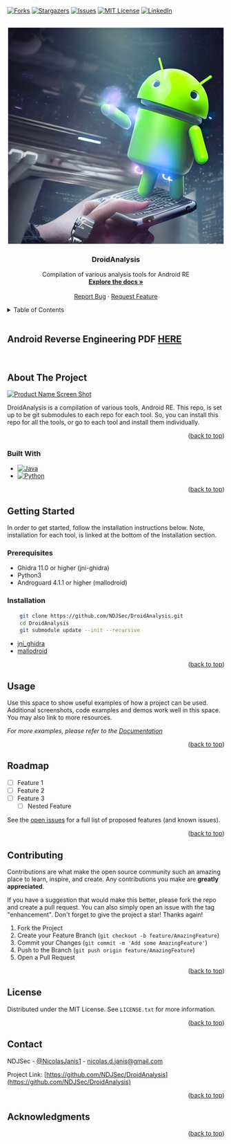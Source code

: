 <!-- Improved compatibility of back to top link: See: https://github.com/othneildrew/Best-README-Template/pull/73 -->
<a name="readme-top"></a>
<!--
*** Thanks for checking out the Best-README-Template. If you have a suggestion
*** that would make this better, please fork the repo and create a pull request
*** or simply open an issue with the tag "enhancement".
*** Don't forget to give the project a star!
*** Thanks again! Now go create something AMAZING! :D
-->



<!-- PROJECT SHIELDS -->
<!--
*** I'm using markdown "reference style" links for readability.
*** Reference links are enclosed in brackets [ ] instead of parentheses ( ).
*** See the bottom of this document for the declaration of the reference variables
*** for contributors-url, forks-url, etc. This is an optional, concise syntax you may use.
*** https://www.markdownguide.org/basic-syntax/#reference-style-links
-->
[![Forks][forks-shield]][forks-url]
[![Stargazers][stars-shield]][stars-url]
[![Issues][issues-shield]][issues-url]
[![MIT License][license-shield]][license-url]
[![LinkedIn][linkedin-shield]][linkedin-url]



<!-- PROJECT LOGO -->
<br />
<div align="center">
  <a href="https://github.com/NDJSec/DroidAnalysis">
    <img src="images/logo.jpeg" alt="Logo" width="500" height="500">
  </a>

<h3 align="center">DroidAnalysis</h3>

  <p align="center">
    Compilation of various analysis tools for Android RE
    <br />
    <a href="https://github.com/NDJSec/DroidAnalysis"><strong>Explore the docs »</strong></a>
    <br />
    <br />
    <a href="https://github.com/NDJSec/DroidAnalysis/issues">Report Bug</a>
    ·
    <a href="https://github.com/NDJSec/DroidAnalysis/issues">Request Feature</a>
  </p>
</div>



<!-- TABLE OF CONTENTS -->
<details>
  <summary>Table of Contents</summary>
  <ol>
    <li>
      <a href="#about-the-project">About The Project</a>
      <ul>
        <li><a href="#built-with">Built With</a></li>
      </ul>
    </li>
    <li>
      <a href="#getting-started">Getting Started</a>
      <ul>
        <li><a href="#prerequisites">Prerequisites</a></li>
        <li><a href="#installation">Installation</a></li>
      </ul>
    </li>
    <li><a href="#usage">Usage</a></li>
    <li><a href="#roadmap">Roadmap</a></li>
    <li><a href="#contributing">Contributing</a></li>
    <li><a href="#license">License</a></li>
    <li><a href="#contact">Contact</a></li>
    <li><a href="#acknowledgments">Acknowledgments</a></li>
  </ol>
</details>
<br>

## Android Reverse Engineering PDF [HERE](https://github.com/NDJSec/Android-Reverse-Engineering)
<br>

<!-- ABOUT THE PROJECT -->
## About The Project

[![Product Name Screen Shot][product-screenshot]](https://example.com)

DroidAnalysis is a compilation of various tools, Android RE. This repo, is set up to be git submodules to each repo for each tool. So, you can install this repo for all the tools, or go to each tool and install them individually. 

<p align="right">(<a href="#readme-top">back to top</a>)</p>



### Built With

* [![Java][Java]][Java-url]
* [![Python][Python]][Python-url]

<p align="right">(<a href="#readme-top">back to top</a>)</p>



<!-- GETTING STARTED -->
## Getting Started
In order to get started, follow the installation instructions below. Note, installation for each tool, is linked at the bottom of the Installation section.

### Prerequisites
* Ghidra 11.0 or higher (jni-ghidra)
* Python3 
* Androguard 4.1.1 or higher (mallodroid)

### Installation
```bash
    git clone https://github.com/NDJSec/DroidAnalysis.git
    cd DroidAnalysis
    git submodule update --init --recursive
```

* [jni_ghidra](https://github.com/NDJSec/jni_ghidra)
* [mallodroid](https://github.com/NDJSec/mallodroid)

<p align="right">(<a href="#readme-top">back to top</a>)</p>



<!-- USAGE EXAMPLES -->
## Usage

Use this space to show useful examples of how a project can be used. Additional screenshots, code examples and demos work well in this space. You may also link to more resources.

_For more examples, please refer to the [Documentation](https://example.com)_

<p align="right">(<a href="#readme-top">back to top</a>)</p>



<!-- ROADMAP -->
## Roadmap

- [ ] Feature 1
- [ ] Feature 2
- [ ] Feature 3
    - [ ] Nested Feature

See the [open issues](https://github.com/github_username/repo_name/issues) for a full list of proposed features (and known issues).

<p align="right">(<a href="#readme-top">back to top</a>)</p>



<!-- CONTRIBUTING -->
## Contributing

Contributions are what make the open source community such an amazing place to learn, inspire, and create. Any contributions you make are **greatly appreciated**.

If you have a suggestion that would make this better, please fork the repo and create a pull request. You can also simply open an issue with the tag "enhancement".
Don't forget to give the project a star! Thanks again!

1. Fork the Project
2. Create your Feature Branch (`git checkout -b feature/AmazingFeature`)
3. Commit your Changes (`git commit -m 'Add some AmazingFeature'`)
4. Push to the Branch (`git push origin feature/AmazingFeature`)
5. Open a Pull Request

<p align="right">(<a href="#readme-top">back to top</a>)</p>



<!-- LICENSE -->
## License

Distributed under the MIT License. See `LICENSE.txt` for more information.

<p align="right">(<a href="#readme-top">back to top</a>)</p>



<!-- CONTACT -->
## Contact

NDJSec - [@NicolasJanis1](https://twitter.com/NicolasJanis1) - nicolas.d.janis@gmail.com

Project Link: [https://github.com/NDJSec/DroidAnalysis](https://github.com/NDJSec/DroidAnalysis)

<p align="right">(<a href="#readme-top">back to top</a>)</p>



<!-- ACKNOWLEDGMENTS -->
## Acknowledgments


<p align="right">(<a href="#readme-top">back to top</a>)</p>



<!-- MARKDOWN LINKS & IMAGES -->
<!-- https://www.markdownguide.org/basic-syntax/#reference-style-links -->
[contributors-shield]: https://img.shields.io/github/contributors/NDJSec/DroidAnalysis.svg?style=for-the-badge
[contributors-url]: https://github.com/NDJSec/DroidAnalysis/graphs/contributors
[forks-shield]: https://img.shields.io/github/forks/NDJSec/DroidAnalysis.svg?style=for-the-badge
[forks-url]: https://github.com/NDJSec/DroidAnalysis/network/members
[stars-shield]: https://img.shields.io/github/stars/NDJSec/DroidAnalysis.svg?style=for-the-badge
[stars-url]: https://github.com/NDJSec/DroidAnalysis/stargazers
[issues-shield]: https://img.shields.io/github/issues/NDJSec/DroidAnalysis.svg?style=for-the-badge
[issues-url]: https://github.com/NDJSec/DroidAnalysis/issues
[license-shield]: https://img.shields.io/github/license/NDJSec/DroidAnalysis.svg?style=for-the-badge
[license-url]: https://github.com/NDJSec/DroidAnalysis/blob/master/LICENSE.txt
[linkedin-shield]: https://img.shields.io/badge/-LinkedIn-black.svg?style=for-the-badge&logo=linkedin&colorB=555
[linkedin-url]: https://www.linkedin.com/in/nicolas-janis/
[product-screenshot]: images/screenshot.png
[Java]: https://img.shields.io/badge/Java-ED8B00?style=for-the-badge&logo=openjdk&logoColor=white
[Java-url]: https://www.java.com/en/
[Python]: https://img.shields.io/badge/python-3670A0?style=for-the-badge&logo=python&logoColor=ffdd54
[Python-url]: https://www.python.org/

